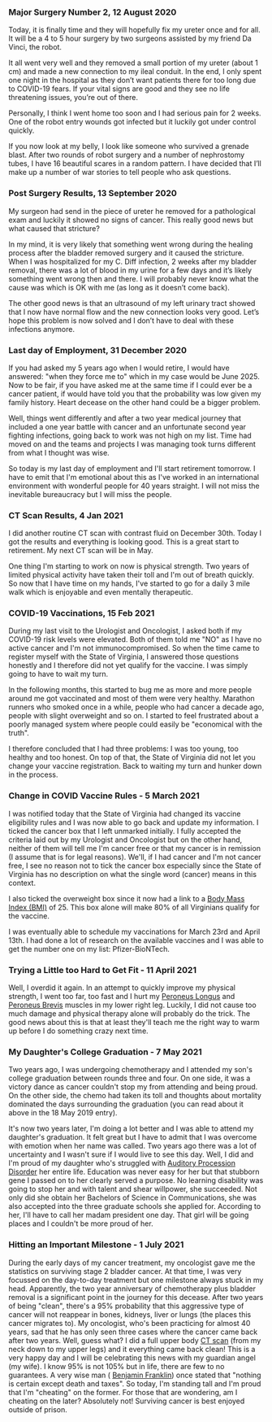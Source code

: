 ### Major Surgery Number 2, 12 August 2020

Today, it is finally time and they will hopefully fix my ureter once and for
all. It will be a 4 to 5 hour surgery by two surgeons assisted by my friend
Da Vinci, the robot.

It all went very well and they removed a small portion of my ureter
(about 1 cm) and made a new connection to my ileal conduit. In the end, I
only spent one night in the hospital as they don’t want patients there for
too long due to COVID-19 fears. If your vital signs are good and they see
no life threatening issues, you’re out of there.

Personally, I think I went home too soon and I had serious pain for 2 weeks.
One of the robot entry wounds got infected but it luckily got under control
quickly.

If you now look at my belly, I look like someone who survived a grenade
blast. After two rounds of robot surgery and a number of nephrostomy tubes,
I have 16 beautiful scares in a random pattern. I have decided that I’ll
make up a number of war stories to tell people who ask questions.

### Post Surgery Results, 13 September 2020

My surgeon had send in the piece of ureter he removed for a pathological
exam and luckily it showed no signs of cancer. This really good news but
what caused that stricture?

In my mind, it is very likely that something went wrong during the healing
process after the bladder removed surgery and it caused the stricture.
When I was hospitalized for my C. Diff infection, 2 weeks after my bladder
removal, there was a lot of blood in my urine for a few days and it’s
likely something went wrong then and there. I will probably never know
what the cause was which is OK with me (as long as it doesn’t come back).

The other good news is that an ultrasound of my left urinary tract showed
that I now have normal flow and the new connection looks very good. Let’s
hope this problem is now solved and I don’t have to deal with these
infections anymore.

### Last day of Employment, 31 December 2020

If you had asked my 5 years ago when I would retire, I would have answered:
"when they force me to" which in my case would be June 2025. Now to be
fair, if you have asked me at the same time if I could ever be a cancer
patient, if would have told you that the probability was low given my
family history. Heart decease on the other hand could be a bigger problem.

Well, things went differently and after a two year medical journey that
included a one year battle with cancer and an unfortunate second year
fighting infections, going back to work was not high on my list. Time
had moved on and the teams and projects I was managing took turns
different from what I thought was wise.

So today is my last day of employment and I'll start retirement
tomorrow. I have to emit that I'm emotional about this as I've worked
in an international environment with wonderful people for 40 years
straight. I will not miss the inevitable bureaucracy but I will miss
the people.

### CT Scan Results, 4 Jan 2021

I did another routine CT scan with contrast fluid on December 30th. Today
I got the results and everything is looking good. This is a great start to
retirement. My next CT scan will be in May.

One thing I'm starting to work on now is physical strength. Two years of
limited physical activity have taken their toll and I'm out of breath
quickly. So now that I have time on my hands, I've started to go for
a daily 3 mile walk which is enjoyable and even mentally therapeutic.

### COVID-19 Vaccinations, 15 Feb 2021

During my last visit to the Urologist and Oncologist, I asked both
if my COVID-19 risk levels were elevated. Both of them told me "NO" as
I have no active cancer and I'm not immunocompromised. So when the
time came to register myself with the State of Virginia, I answered those
questions honestly and I therefore did not yet qualify for the vaccine.
I was simply going to have to wait my turn.

In the following months, this started to bug me as more and more people
around me got vaccinated and most of them were very healthy.
Marathon runners who smoked once in a while, people who had cancer
a decade ago, people with slight overweight and so on. I started to
feel frustrated about a poorly managed system where people could
easily be "economical with the truth".

I therefore concluded that I had three problems: I was too young, too
healthy and too honest. On top of that, the State of Virginia did not let
you change your vaccine registration. Back to waiting my turn and hunker
down in the process.

### Change in COVID Vaccine Rules - 5 March 2021

I was notified today that the State of Virginia had changed its
vaccine eligibility rules and I was now able to go back and update
my information. I ticked the cancer box that I left unmarked initially.
I fully accepted the criteria laid out by my Urologist and Oncologist
but on the other hand, neither of them will tell me I'm cancer free or
that my cancer is in remission (I assume that is for legal reasons).
We'll, if I had cancer and I'm not cancer free, I see no reason not to
tick the cancer box especially since the State of Virginia has no
description on what the single word (cancer) means in this context.

I also ticked the overweight box since it now had a link to a
[Body Mass Index (BMI)](https://en.wikipedia.org/wiki/Body_mass_index)
of 25. This box alone will make 80% of all Virginians qualify for the
vaccine.

I was eventually able to schedule my vaccinations for March 23rd and
April 13th. I had done a lot of research on the available vaccines
and I was able to get the number one on my list: Pfizer-BioNTech.

### Trying a Little too Hard to Get Fit - 11 April 2021

Well, I overdid it again. In an attempt to quickly improve my physical
strength, I went too far, too fast and I hurt my
[Peroneus Longus](https://en.wikipedia.org/wiki/Peroneus_longus) and
[Peroneus Brevis](https://en.wikipedia.org/wiki/Peroneus_brevis) muscles
in my lower right leg. Luckily, I did not cause too much damage and
physical therapy alone will probably do the trick. The good news about
this is that at least they'll teach me the right way to warm up before
I do something crazy next time.

### My Daughter's College Graduation - 7 May 2021

Two years ago, I was undergoing chemotherapy and I attended my son's
college graduation between rounds three and four. On one side, it was
a victory dance as cancer couldn't stop my from attending and being proud.
On the other side, the chemo had taken its toll and thoughts about
mortality dominated the days surrounding the graduation (you can read
about it above in the 18 May 2019 entry).

It's now two years later, I'm doing a lot better and I was able to
attend my daughter's graduation. It felt great but I have to admit
that I was overcome with emotion when her name was called. Two years ago
there was a lot of uncertainty and I wasn't sure if I would live to
see this day. Well, I did and I'm proud of my daughter who's struggled
with [Auditory Procession Disorder](https://en.wikipedia.org/wiki/Auditory_processing_disorder) her entire life. Education was never easy
for her but that stubborn gene I passed on to her clearly served a purpose.
No learning disability was going to stop her and with talent and shear
willpower, she succeeded. Not only did she obtain her Bachelors of Science
in Communications, she was also accepted into the three graduate schools
she applied for. According to her, I'll have to call her madam president
one day. That girl will be going places and I couldn't be more proud of
her.

### Hitting an Important Milestone - 1 July 2021

During the early days of my cancer treatment, my oncologist gave me the
statistics on surviving stage 2 bladder cancer. At that time, I was very
focussed on the day-to-day treatment but one milestone always stuck in my head. Apparently, the two year anniversary of chemotherapy plus bladder
removal is a significant point in the journey for this decease. After two
years of being "clean", there's a 95% probability that this aggressive
type of cancer will not reappear in bones, kidneys, liver or lungs (the places this cancer migrates to). My oncologist, who's been practicing for
almost 40 years, sad that he has only seen three cases where the cancer
came back after two years. Well, guess what? I did a full upper body
[CT scan](https://en.wikipedia.org/wiki/CT_scan)
(from my neck down to my upper legs) and it everything came back clean!
This is a very happy day and I will be celebrating this news with my
guardian angel (my wife). I know 95% is not 105% but in life, there are
few to no guarantees. A very wise man (
[Benjamin Franklin](https://en.wikipedia.org/wiki/Benjamin_Franklin))
once stated that "nothing is certain except death and taxes". So today,
I'm standing tall and I'm proud that I'm "cheating" on the former.
For those that are wondering, am I cheating on the later? Absolutely
not! Surviving cancer is best enjoyed outside of prison.
